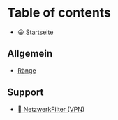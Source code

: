 # Table of contents

* [😀 Startseite](README.md)

## Allgemein

* [Ränge](allgemein/raenge.md)

## Support

* [🤖 NetzwerkFilter (VPN)](support/vpn.md)

